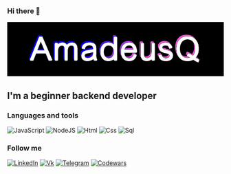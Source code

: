 ### Hi there 👋

![Header](https://github.com/AmadeusQ/AmadeusQ/blob/main/assets/logo.png)

## I'm a beginner backend developer


### Languages and tools

![JavaScript](https://img.shields.io/badge/-JavaScript-000?style=for-the-badge&logo=javascript)
![NodeJS](https://img.shields.io/badge/-nodejs-000?style=for-the-badge&logo=node.js)
![Html](https://img.shields.io/badge/-html-000?style=for-the-badge&logo=html5)
![Css](https://img.shields.io/badge/-css-000?style=for-the-badge&logo=css3&logoColor=blue)
![Sql](https://img.shields.io/badge/-SQL-000?style=for-the-badge&logo=postgresql)

### Follow me
[![LinkedIn](https://img.shields.io/badge/-LinkedIn-000?style=for-the-badge&logo=LinkedIn&logoColor=007BB6)](https://www.linkedin.com/in/amadeusq/)
[![Vk](https://img.shields.io/badge/-Vk-000?style=for-the-badge&logo=vk&logoColor=blue)](https://vk.com/amadeusk)
[![Telegram](https://img.shields.io/badge/-Telegram-000?style=for-the-badge&logo=telegram)](https://t.me/amadeusk)
[![Codewars](https://img.shields.io/badge/-Codewars-000?style=for-the-badge&logo=codewars&logoColor=9b0000)](https://www.codewars.com/users/AmadeusQ)
